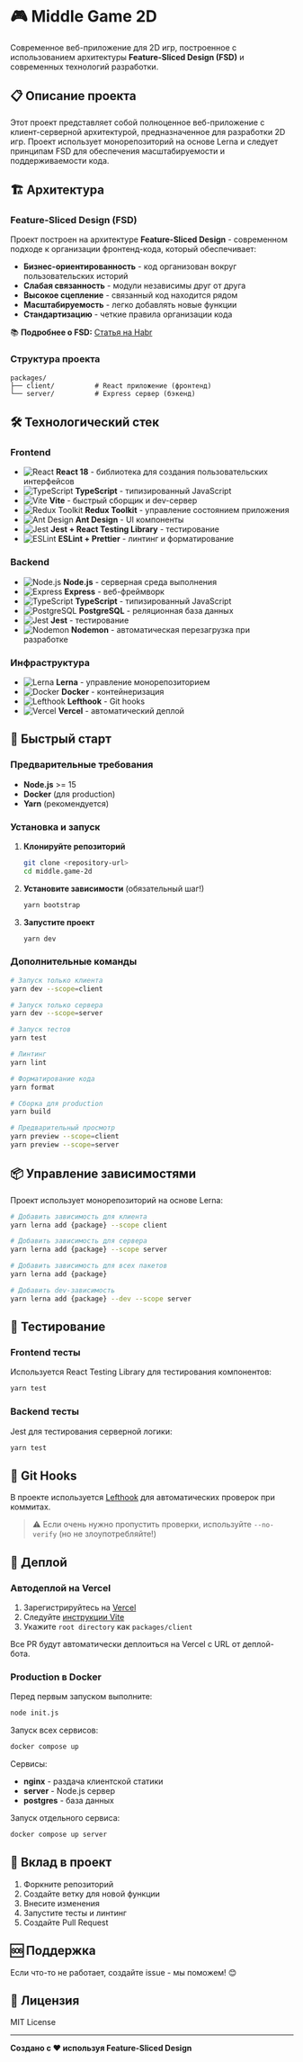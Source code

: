 # 🎮 Middle Game 2D

Современное веб-приложение для 2D игр, построенное с использованием архитектуры **Feature-Sliced Design (FSD)** и современных технологий разработки.

## 📋 Описание проекта

Этот проект представляет собой полноценное веб-приложение с клиент-серверной архитектурой, предназначенное для разработки 2D игр. Проект использует монорепозиторий на основе Lerna и следует принципам FSD для обеспечения масштабируемости и поддерживаемости кода.

## 🏗️ Архитектура

### Feature-Sliced Design (FSD)

Проект построен на архитектуре **Feature-Sliced Design** - современном подходе к организации фронтенд-кода, который обеспечивает:

- **Бизнес-ориентированность** - код организован вокруг пользовательских историй
- **Слабая связанность** - модули независимы друг от друга
- **Высокое сцепление** - связанный код находится рядом
- **Масштабируемость** - легко добавлять новые функции
- **Стандартизацию** - четкие правила организации кода

📚 **Подробнее о FSD:** [Статья на Habr](https://habr.com/ru/companies/piter/articles/744824/)

### Структура проекта

```
packages/
├── client/          # React приложение (фронтенд)
└── server/          # Express сервер (бэкенд)
```

## 🛠️ Технологический стек

### Frontend
- ![React](https://img.shields.io/badge/React-18-61DAFB?logo=react&logoColor=black) **React 18** - библиотека для создания пользовательских интерфейсов
- ![TypeScript](https://img.shields.io/badge/TypeScript-4.8-3178C6?logo=typescript&logoColor=white) **TypeScript** - типизированный JavaScript
- ![Vite](https://img.shields.io/badge/Vite-3.0-646CFF?logo=vite&logoColor=white) **Vite** - быстрый сборщик и dev-сервер
- ![Redux Toolkit](https://img.shields.io/badge/Redux_Toolkit-2.8-764ABC?logo=redux&logoColor=white) **Redux Toolkit** - управление состоянием приложения
- ![Ant Design](https://img.shields.io/badge/Ant_Design-5.26-1890FF?logo=ant-design&logoColor=white) **Ant Design** - UI компоненты
- ![Jest](https://img.shields.io/badge/Jest-28-C21325?logo=jest&logoColor=white) **Jest + React Testing Library** - тестирование
- ![ESLint](https://img.shields.io/badge/ESLint-8.23-4B32C3?logo=eslint&logoColor=white) **ESLint + Prettier** - линтинг и форматирование

### Backend
- ![Node.js](https://img.shields.io/badge/Node.js-15-339933?logo=node.js&logoColor=white) **Node.js** - серверная среда выполнения
- ![Express](https://img.shields.io/badge/Express-4.18-000000?logo=express&logoColor=white) **Express** - веб-фреймворк
- ![TypeScript](https://img.shields.io/badge/TypeScript-4.8-3178C6?logo=typescript&logoColor=white) **TypeScript** - типизированный JavaScript
- ![PostgreSQL](https://img.shields.io/badge/PostgreSQL-8.8-336791?logo=postgresql&logoColor=white) **PostgreSQL** - реляционная база данных
- ![Jest](https://img.shields.io/badge/Jest-28-C21325?logo=jest&logoColor=white) **Jest** - тестирование
- ![Nodemon](https://img.shields.io/badge/Nodemon-2.0-76D04B?logo=nodemon&logoColor=white) **Nodemon** - автоматическая перезагрузка при разработке

### Инфраструктура
- ![Lerna](https://img.shields.io/badge/Lerna-5.4-9333EA?logo=lerna&logoColor=white) **Lerna** - управление монорепозиторием
- ![Docker](https://img.shields.io/badge/Docker-20.10-2496ED?logo=docker&logoColor=white) **Docker** - контейнеризация
- ![Lefthook](https://img.shields.io/badge/Lefthook-1.3-000000?logo=git&logoColor=white) **Lefthook** - Git hooks
- ![Vercel](https://img.shields.io/badge/Vercel-Platform-000000?logo=vercel&logoColor=white) **Vercel** - автоматический деплой

## 🚀 Быстрый старт

### Предварительные требования

- **Node.js** >= 15
- **Docker** (для production)
- **Yarn** (рекомендуется)

### Установка и запуск

1. **Клонируйте репозиторий**
   ```bash
   git clone <repository-url>
   cd middle.game-2d
   ```

2. **Установите зависимости** (обязательный шаг!)
   ```bash
   yarn bootstrap
   ```

3. **Запустите проект**
   ```bash
   yarn dev
   ```

### Дополнительные команды

```bash
# Запуск только клиента
yarn dev --scope=client

# Запуск только сервера
yarn dev --scope=server

# Запуск тестов
yarn test

# Линтинг
yarn lint

# Форматирование кода
yarn format

# Сборка для production
yarn build

# Предварительный просмотр
yarn preview --scope=client
yarn preview --scope=server
```

## 📦 Управление зависимостями

Проект использует монорепозиторий на основе Lerna:

```bash
# Добавить зависимость для клиента
yarn lerna add {package} --scope client

# Добавить зависимость для сервера
yarn lerna add {package} --scope server

# Добавить зависимость для всех пакетов
yarn lerna add {package}

# Добавить dev-зависимость
yarn lerna add {package} --dev --scope server
```

## 🧪 Тестирование

### Frontend тесты
Используется React Testing Library для тестирования компонентов:
```bash
yarn test
```

### Backend тесты
Jest для тестирования серверной логики:
```bash
yarn test
```

## 🔧 Git Hooks

В проекте используется [Lefthook](https://github.com/evilmartians/lefthook) для автоматических проверок при коммитах.

> ⚠️ Если очень нужно пропустить проверки, используйте `--no-verify` (но не злоупотребляйте!)

## 🚀 Деплой

### Автодеплой на Vercel

1. Зарегистрируйтесь на [Vercel](https://vercel.com/)
2. Следуйте [инструкции Vite](https://vitejs.dev/guide/static-deploy.html#vercel-for-git)
3. Укажите `root directory` как `packages/client`

Все PR будут автоматически деплоиться на Vercel с URL от деплой-бота.

### Production в Docker

Перед первым запуском выполните:
```bash
node init.js
```

Запуск всех сервисов:
```bash
docker compose up
```

Сервисы:
- **nginx** - раздача клиентской статики
- **server** - Node.js сервер
- **postgres** - база данных

Запуск отдельного сервиса:
```bash
docker compose up server
```

## 🤝 Вклад в проект

1. Форкните репозиторий
2. Создайте ветку для новой функции
3. Внесите изменения
4. Запустите тесты и линтинг
5. Создайте Pull Request

## 🆘 Поддержка

Если что-то не работает, создайте issue - мы поможем! 😊

## 📄 Лицензия

MIT License

---

**Создано с ❤️ используя Feature-Sliced Design**